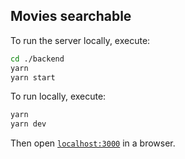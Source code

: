 ## Movies searchable

To run the server locally, execute:

```bash
cd ./backend
yarn
yarn start
```

To run locally, execute:

```bash
yarn
yarn dev
```

Then open [`localhost:3000`](http://localhost:3000) in a browser.

